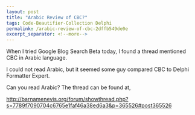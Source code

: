 ```yaml
---
layout: post
title: "Arabic Review of CBC?"
tags: Code-Beautifier-Collection Delphi
permalink: /arabic-review-of-cbc-2dffb549de0e
excerpt_separator: <!--more-->
---
```

When I tried Google Blog Search Beta today, I found a thread mentioned CBC in Arabic language.

I could not read Arabic, but it seemed some guy compared CBC to Delphi Formatter Expert.

Can you read Arabic? The thread can be found at,

http://barnamenevis.org/forum/showthread.php?s=7789f7090704c6765e1faf46a38ed6a3&p=365526#post365526
<!--more-->